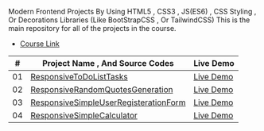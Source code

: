 Modern Frontend Projects By Using HTML5 , CSS3 , JS(ES6) , CSS Styling , Or Decorations Libraries (Like BootStrapCSS , Or TailwindCSS) 
This is the main repository for all of the projects in the course.

- [Course Link](https://github.com/MahmoudKhalidShabaanOmar2/ModernFrontEndProjects)

| #   | Project Name  , And Source Codes                        | Live Demo   |
|-----|---------------------------------------------------------|-------------|
| 01  | [ResponsiveToDoListTasks](https://github.com/MahmoudKhalidShabaanOmar2/ModernFrontEndProjects/tree/main/ResponsiveToDoList)           | [Live Demo](https://mahmoudkhalidshabaanomar2.github.io/ModernFrontEndProjects/ResponsiveToDoList/) |
| 02 | [ResponsiveRandomQuotesGeneration](https://github.com/MahmoudKhalidShabaanOmar2/ModernFrontEndProjects/tree/main/ResponsiveQuotesGeneration) | [Live Demo](https://mahmoudkhalidshabaanomar2.github.io/ModernFrontEndProjects/ResponsiveQuotesGeneration/) |
| 03 | [ResponsiveSimpleUserRegisterationForm](https://github.com/MahmoudKhalidShabaanOmar2/ModernFrontEndProjects/tree/main/ResponsiveSimpleUserRegisterationForm) | [Live Demo](https://mahmoudkhalidshabaanomar2.github.io/ModernFrontEndProjects/ResponsiveSimpleUserRegisterationForm/) |
| 04 | [ResponsiveSimpleCalculator](https://github.com/MahmoudKhalidShabaanOmar2/ModernFrontEndProjects/tree/main/ResponsiveSimpleCalculator) | [Live Demo](https://mahmoudkhalidshabaanomar2.github.io/ModernFrontEndProjects/ResponsiveSimpleCalculator) |
